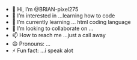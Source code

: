 - 👋 Hi, I’m @BRIAN-pixel275
- 👀 I’m interested in ...learning how to code 
- 🌱 I’m currently learning ... html coding language
- 💞️ I’m looking to collaborate on ...
- 📫 How to reach me ...just a call away
- 😄 Pronouns: ...
- ⚡ Fun fact: ...i speak alot

<!---
BRIAN-pixel275/BRIAN-pixel275 is a ✨ special ✨ repository because its `README.md` (this file) appears on your GitHub profile.
You can click the Preview link to take a look at your changes.
--->

